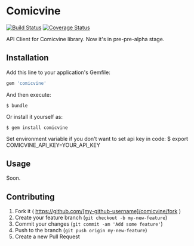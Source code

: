 # Comicvine
[![Build Status](https://travis-ci.org/sazor/comicvine.svg?branch=master)](https://travis-ci.org/sazor/comicvine) [![Coverage Status](https://coveralls.io/repos/sazor/comicvine/badge.svg?branch=master&service=github)](https://coveralls.io/github/sazor/comicvine?branch=master)

API Client for Comicvine library. Now it's in pre-pre-alpha stage.

## Installation

Add this line to your application's Gemfile:

```ruby
gem 'comicvine'
```

And then execute:

    $ bundle

Or install it yourself as:

    $ gem install comicvine

Set environment variable if you don't want to set api key in code:
    $ export COMICVINE_API_KEY=YOUR_API_KEY

## Usage

Soon.

## Contributing

1. Fork it ( https://github.com/[my-github-username]/comicvine/fork )
2. Create your feature branch (`git checkout -b my-new-feature`)
3. Commit your changes (`git commit -am 'Add some feature'`)
4. Push to the branch (`git push origin my-new-feature`)
5. Create a new Pull Request
